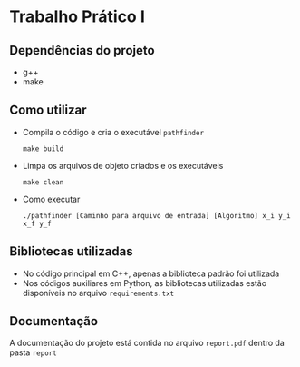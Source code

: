 # Trabalho Prático I

## Dependências do projeto

- g++
- make

## Como utilizar

- Compila o código e cria o executável `pathfinder`

    `make build`

- Limpa os arquivos de objeto criados e os executáveis

    `make clean`

- Como executar

    `./pathfinder [Caminho para arquivo de entrada] [Algoritmo] x_i y_i x_f y_f`

## Bibliotecas utilizadas

- No código principal em C++, apenas a biblioteca padrão foi utilizada
- Nos códigos auxiliares em Python, as bibliotecas utilizadas estão disponíveis no arquivo `requirements.txt`

## Documentação

A documentação do projeto está contida no arquivo `report.pdf` dentro da pasta `report`
